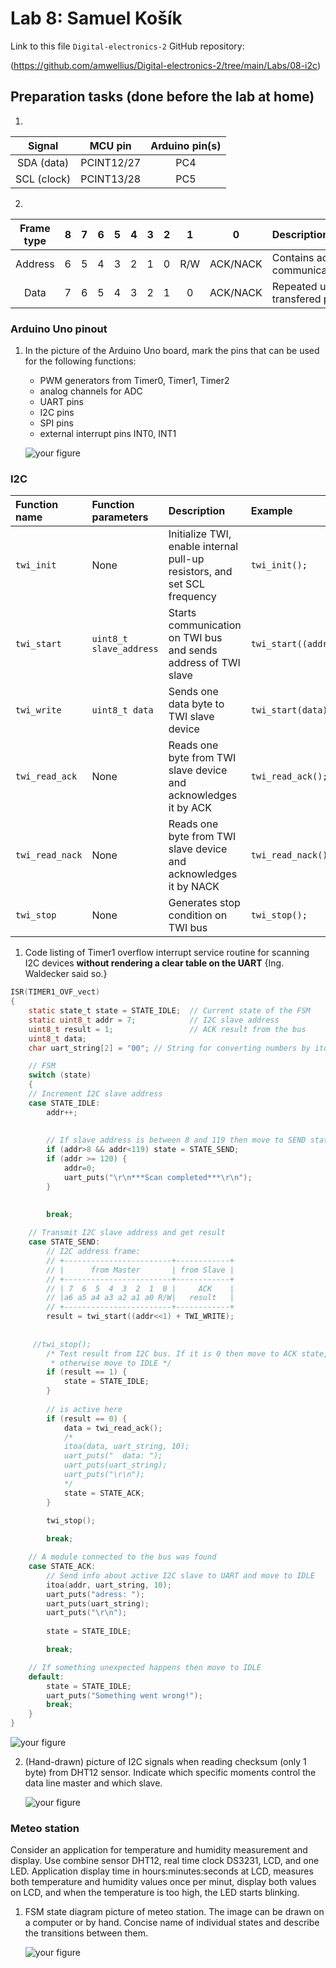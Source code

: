 # Lab 8: Samuel Košík

Link to this file `Digital-electronics-2` GitHub repository:

(https://github.com/amwellius/Digital-electronics-2/tree/main/Labs/08-i2c)

## Preparation tasks (done before the lab at home)

1. 

   | **Signal** | **MCU pin** | **Arduino pin(s)** |
   | :-: | :-: | :-: |
   | SDA (data)  | PCINT12/27 | PC4 |
   | SCL (clock) | PCINT13/28 | PC5 |

2. 

   | **Frame type** | **8** | **7** | **6** | **5** | **4** | **3** | **2** | **1** | **0** | **Description**&nbsp;&nbsp;&nbsp;&nbsp;&nbsp;&nbsp;&nbsp;&nbsp;&nbsp;&nbsp;&nbsp;&nbsp;&nbsp;&nbsp;&nbsp;&nbsp;&nbsp;&nbsp;&nbsp;&nbsp;&nbsp;&nbsp;&nbsp;&nbsp;&nbsp;&nbsp;&nbsp;&nbsp;&nbsp;&nbsp;&nbsp;&nbsp;&nbsp;&nbsp;&nbsp;&nbsp;&nbsp;&nbsp;&nbsp;&nbsp;&nbsp;&nbsp;&nbsp;&nbsp; |
   | :-: | :-: | :-: | :-: | :-: | :-: | :-: | :-: | :-: | :-: | :-- |
   | Address | 6 | 5 | 4 | 3 | 2 | 1 | 0 | R/W | ACK/NACK | Contains address of slave device for communication |
   | Data    | 7 | 6 | 5 | 4 | 3 | 2 | 1 | 0 | ACK/NACK | Repeated until all the data bits are transfered properly |

<a name="part1"></a>

### Arduino Uno pinout

1. In the picture of the Arduino Uno board, mark the pins that can be used for the following functions:
   * PWM generators from Timer0, Timer1, Timer2
   * analog channels for ADC
   * UART pins
   * I2C pins
   * SPI pins
   * external interrupt pins INT0, INT1

   ![your figure](images/1_0.png)

### I2C

   | **Function name** | **Function parameters** | **Description** | **Example** |
   | :-- | :-- | :-- | :-- |
   | `twi_init` | None | Initialize TWI, enable internal pull-up resistors, and set SCL frequency | `twi_init();` |
   | `twi_start` | `uint8_t slave_address` | Starts communication on TWI bus and sends address of TWI slave | `twi_start((addr<<1)+TWI_READ);` |
   | `twi_write` | `uint8_t data` | Sends one data byte to TWI slave device | `twi_start(data);` |
   | `twi_read_ack` | None | Reads one byte from TWI slave device and acknowledges it by ACK | `twi_read_ack();` |
   | `twi_read_nack` | None | Reads one byte from TWI slave device and acknowledges it by NACK | `twi_read_nack();` |
   | `twi_stop` | None | Generates stop condition on TWI bus | `twi_stop();` |

1. Code listing of Timer1 overflow interrupt service routine for scanning I2C devices **without rendering a clear table on the UART** {Ing. Waldecker said so.}

```c
ISR(TIMER1_OVF_vect)
{
    static state_t state = STATE_IDLE;  // Current state of the FSM
    static uint8_t addr = 7;            // I2C slave address
    uint8_t result = 1;                 // ACK result from the bus
    uint8_t data;  
    char uart_string[2] = "00"; // String for converting numbers by itoa()

    // FSM
    switch (state)
    {
    // Increment I2C slave address
    case STATE_IDLE:
        addr++;
      
        
        // If slave address is between 8 and 119 then move to SEND state
        if (addr>8 && addr<119) state = STATE_SEND;
        if (addr >= 120) {
            addr=0;
            uart_puts("\r\n***Scan completed***\r\n");
        }             
        

        break;
    
    // Transmit I2C slave address and get result
    case STATE_SEND:
        // I2C address frame:
        // +------------------------+------------+
        // |      from Master       | from Slave |
        // +------------------------+------------+
        // | 7  6  5  4  3  2  1  0 |     ACK    |
        // |a6 a5 a4 a3 a2 a1 a0 R/W|   result   |
        // +------------------------+------------+
        result = twi_start((addr<<1) + TWI_WRITE);
        
        
     //twi_stop();
        /* Test result from I2C bus. If it is 0 then move to ACK state, 
         * otherwise move to IDLE */
        if (result == 1) {
            state = STATE_IDLE;
        }            
        
        // is active here
        if (result == 0) {
            data = twi_read_ack();
            /*
            itoa(data, uart_string, 10);
            uart_puts("  data: ");
            uart_puts(uart_string);
            uart_puts("\r\n");
            */
            state = STATE_ACK;
        }            

        twi_stop();
        
        break;

    // A module connected to the bus was found
    case STATE_ACK:
        // Send info about active I2C slave to UART and move to IDLE
        itoa(addr, uart_string, 10);
        uart_puts("adress: ");
        uart_puts(uart_string);
        uart_puts("\r\n");
        
        state = STATE_IDLE;

        break;

    // If something unexpected happens then move to IDLE
    default:
        state = STATE_IDLE;
        uart_puts("Something went wrong!");
        break;
    }
}
```
   ![your figure](images/1_1.PNG)

2. (Hand-drawn) picture of I2C signals when reading checksum (only 1 byte) from DHT12 sensor. Indicate which specific moments control the data line master and which slave.

   ![your figure](images/2_0.png)

### Meteo station

Consider an application for temperature and humidity measurement and display. Use combine sensor DHT12, real time clock DS3231, LCD, and one LED. Application display time in hours:minutes:seconds at LCD, measures both temperature and humidity values once per minut, display both values on LCD, and when the temperature is too high, the LED starts blinking.

1. FSM state diagram picture of meteo station. The image can be drawn on a computer or by hand. Concise name of individual states and describe the transitions between them.

   ![your figure](images/3_0.png)
